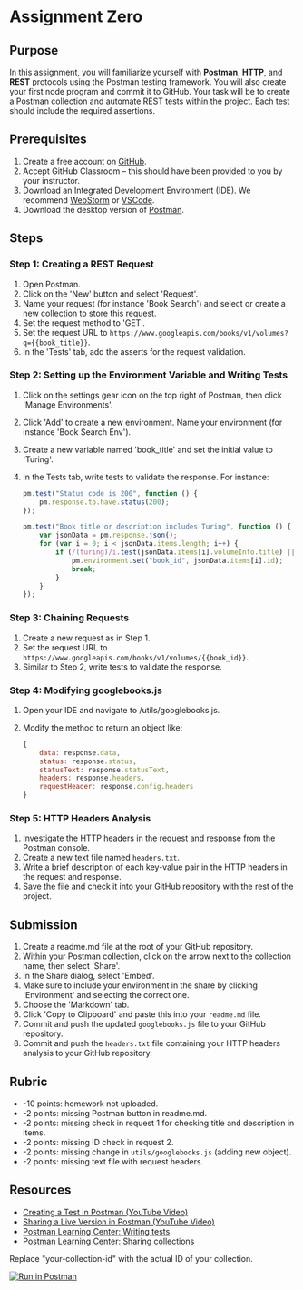 # Assignment Zero

## Purpose

In this assignment, you will familiarize yourself with **Postman**, **HTTP**, and **REST** protocols using the Postman testing framework. You will also create your first node program and commit it to GitHub. Your task will be to create a Postman collection and automate REST tests within the project. Each test should include the required assertions.

## Prerequisites

1. Create a free account on [GitHub](https://github.com/).
2. Accept GitHub Classroom – this should have been provided to you by your instructor.
3. Download an Integrated Development Environment (IDE). We recommend [WebStorm](https://www.jetbrains.com/webstorm/) or [VSCode](https://code.visualstudio.com/).
4. Download the desktop version of [Postman](https://www.postman.com/downloads/).

## Steps

### Step 1: Creating a REST Request

1. Open Postman.
2. Click on the 'New' button and select 'Request'.
3. Name your request (for instance 'Book Search') and select or create a new collection to store this request.
4. Set the request method to 'GET'.
5. Set the request URL to `https://www.googleapis.com/books/v1/volumes?q={{book_title}}`.
6. In the 'Tests' tab, add the asserts for the request validation.

### Step 2: Setting up the Environment Variable and Writing Tests

1. Click on the settings gear icon on the top right of Postman, then click 'Manage Environments'.
2. Click 'Add' to create a new environment. Name your environment (for instance 'Book Search Env').
3. Create a new variable named 'book_title' and set the initial value to 'Turing'.
4. In the Tests tab, write tests to validate the response. For instance:

    ```javascript
    pm.test("Status code is 200", function () {
        pm.response.to.have.status(200);
    });

    pm.test("Book title or description includes Turing", function () {
        var jsonData = pm.response.json();
        for (var i = 0; i < jsonData.items.length; i++) {
            if (/(turing)/i.test(jsonData.items[i].volumeInfo.title) || /(turing)/i.test(jsonData.items[i].volumeInfo.description)) {
                pm.environment.set("book_id", jsonData.items[i].id);
                break;
            }
        }
    });
    ```

### Step 3: Chaining Requests

1. Create a new request as in Step 1.
2. Set the request URL to `https://www.googleapis.com/books/v1/volumes/{{book_id}}`.
3. Similar to Step 2, write tests to validate the response.

### Step 4: Modifying googlebooks.js

1. Open your IDE and navigate to /utils/googlebooks.js.
2. Modify the method to return an object like:

    ```javascript
    {
        data: response.data, 
        status: response.status, 
        statusText: response.statusText, 
        headers: response.headers,
        requestHeader: response.config.headers
    }
    ```

### Step 5: HTTP Headers Analysis

1. Investigate the HTTP headers in the request and response from the Postman console.
2. Create a new text file named `headers.txt`.
3. Write a brief description of each key-value pair in the HTTP headers in the request and response.
4. Save the file and check it into your GitHub repository with the rest of the project.

## Submission

1. Create a readme.md file at the root of your GitHub repository.
2. Within your Postman collection, click on the arrow next to the collection name, then select 'Share'.
3. In the Share dialog, select 'Embed'.
4. Make sure to include your environment in the share by clicking 'Environment' and selecting the correct one.
5. Choose the 'Markdown' tab.
6. Click 'Copy to Clipboard' and paste this into your `readme.md` file.
7. Commit and push the updated `googlebooks.js` file to your GitHub repository.
8. Commit and push the `headers.txt` file containing your HTTP headers analysis to your GitHub repository.

## Rubric

- -10 points: homework not uploaded.
- -2 points: missing Postman button in readme.md.
- -2 points: missing check in request 1 for checking title and description in items.
- -2 points: missing ID check in request 2.
- -2 points: missing change in `utils/googlebooks.js` (adding new object).
- -2 points: missing text file with request headers.

## Resources

- [Creating a Test in Postman (YouTube Video)](https://www.youtube.com/watch?v=vhYD3G1QlEo)
- [Sharing a Live Version in Postman (YouTube Video)](https://www.youtube.com/watch?v=jmzp0oJ2O1U)
- [Postman Learning Center: Writing tests](https://learning.postman.com/docs/writing-scripts/test-scripts/)
- [Postman Learning Center: Sharing collections](https://learning.postman.com/docs/collaborating-in-postman/sharing/)

Replace "your-collection-id" with the actual ID of your collection.

[![Run in Postman](https://run.pstmn.io/button.svg)](https://app.getpostman.com/run-collection/your-collection-id)

